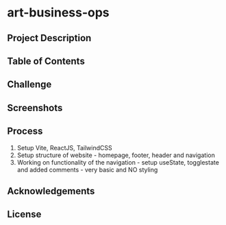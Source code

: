# art-business-ops

## Project Description

## Table of Contents

## Challenge

## Screenshots

## Process

1. Setup Vite, ReactJS, TailwindCSS
2. Setup structure of website - homepage, footer, header and navigation
3. Working on functionality of the navigation - setup useState, togglestate and added comments - very basic and NO styling

## Acknowledgements

## License